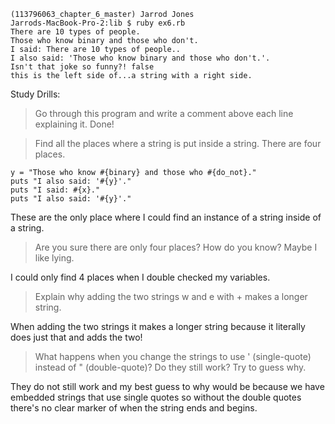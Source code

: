 ```
(113796063_chapter_6_master) Jarrod Jones
Jarrods-MacBook-Pro-2:lib $ ruby ex6.rb
There are 10 types of people.
Those who know binary and those who don't.
I said: There are 10 types of people..
I also said: 'Those who know binary and those who don't.'.
Isn't that joke so funny?! false
this is the left side of...a string with a right side.
```

Study Drills:

> Go through this program and write a comment above each line explaining it.
  Done!
  
> Find all the places where a string is put inside a string. There are four places.
  
```
y = "Those who know #{binary} and those who #{do_not}."
puts "I also said: '#{y}'."
puts "I said: #{x}."
puts "I also said: '#{y}'."
```

These are the only place where I could find an instance of a string inside of a string. 

> Are you sure there are only four places? How do you know? Maybe I like lying.
  
I could only find 4 places when I double checked my variables. 

> Explain why adding the two strings w and e with + makes a longer string.

When adding the two strings it makes a longer string because it literally does just that and adds the two!

> What happens when you change the strings to use ' (single-quote) instead of " (double-quote)? Do they still work? Try to guess why.

They do not still work and my best guess to why would be because we have embedded strings that use single quotes
so without the double quotes there's no clear marker of when the string ends and begins.
